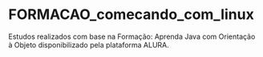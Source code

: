 # FORMACAO_comecando_com_linux
Estudos realizados com base na Formação: Aprenda Java com Orientação à Objeto disponibilizado pela plataforma ALURA. 
